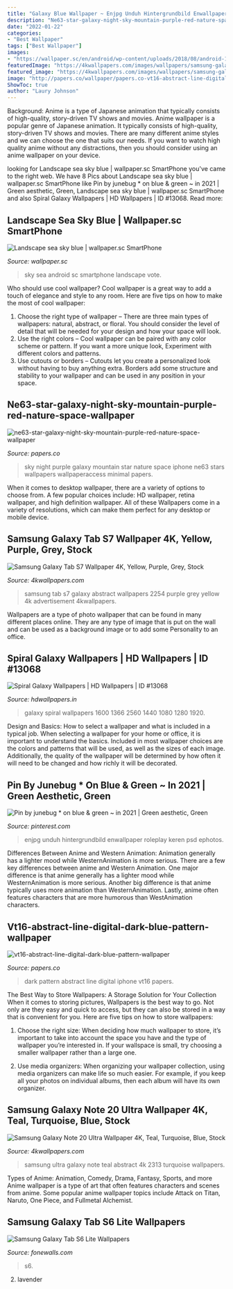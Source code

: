```yaml
---
title: "Galaxy Blue Wallpaper ~ Enjpg Unduh Hintergrundbild Enwallpaper Roleplay Keren Psd Ephotos"
description: "Ne63-star-galaxy-night-sky-mountain-purple-red-nature-space-wallpaper"
date: "2022-01-22"
categories:
- "Best Wallpaper"
tags: ["Best Wallpaper"]
images:
- "https://wallpaper.sc/en/android/wp-content/uploads/2018/08/android-1080x1920-wallpaper_02144.jpg"
featuredImage: "https://4kwallpapers.com/images/wallpapers/samsung-galaxy-tab-s7-yellow-purple-grey-stock-1080x2340-2254.jpg"
featured_image: "https://4kwallpapers.com/images/wallpapers/samsung-galaxy-tab-s7-yellow-purple-grey-stock-1080x2340-2254.jpg"
image: "http://papers.co/wallpaper/papers.co-vt16-abstract-line-digital-dark-blue-pattern-34-iphone6-plus-wallpaper.jpg"
ShowToc: true
author: "Laury Johnson"
---
```



Background: Anime is a type of Japanese animation that typically consists of high-quality, story-driven TV shows and movies.
Anime wallpaper is a popular genre of Japanese animation. It typically consists of high-quality, story-driven TV shows and movies. There are many different anime styles and we can choose the one that suits our needs. If you want to watch high quality anime without any distractions, then you should consider using an anime wallpaper on your device.

	

		
looking for Landscape sea sky blue | wallpaper.sc SmartPhone you've came to the right web. We have 8 Pics about Landscape sea sky blue | wallpaper.sc SmartPhone like Pin by junebug * on blue &amp; green ~ in 2021 | Green aesthetic, Green, Landscape sea sky blue | wallpaper.sc SmartPhone and also Spiral Galaxy Wallpapers | HD Wallpapers | ID #13068. Read more:
		
    
## Landscape Sea Sky Blue | Wallpaper.sc SmartPhone

<img loading=lazy src="https://wallpaper.sc/en/android/wp-content/uploads/2018/08/android-1080x1920-wallpaper_02144.jpg" onerror="this.onerror=null;this.src='https://tse4.mm.bing.net/th?id=OIP.JFiqKkf908eRp67dOiQw_gHaNK&amp;pid=15.1';" alt="Landscape sea sky blue | wallpaper.sc SmartPhone">

_Source: wallpaper.sc_

>sky sea android sc smartphone landscape vote. 

	

Who should use cool wallpaper?
Cool wallpaper is a great way to add a touch of elegance and style to any room. Here are five tips on how to make the most of cool wallpaper: 
1) Choose the right type of wallpaper – There are three main types of wallpapers: natural, abstract, or floral. You should consider the level of detail that will be needed for your design and how your space will look. 
2) Use the right colors – Cool wallpaper can be paired with any color scheme or pattern. If you want a more unique look, Experiment with different colors and patterns. 
3) Use cutouts or borders – Cutouts let you create a personalized look without having to buy anything extra. Borders add some structure and stability to your wallpaper and can be used in any position in your space.

    
## Ne63-star-galaxy-night-sky-mountain-purple-red-nature-space-wallpaper

<img loading=lazy src="http://papers.co/wallpaper/papers.co-ne63-star-galaxy-night-sky-mountain-purple-red-nature-space-33-iphone6-wallpaper.jpg" onerror="this.onerror=null;this.src='https://tse3.mm.bing.net/th?id=OIP.aKL7wrSPX1MefMrGxQ-_awHaNL&amp;pid=15.1';" alt="ne63-star-galaxy-night-sky-mountain-purple-red-nature-space-wallpaper">

_Source: papers.co_

>sky night purple galaxy mountain star nature space iphone ne63 stars wallpapers wallpaperaccess minimal papers. 

	

When it comes to desktop wallpaper, there are a variety of options to choose from. A few popular choices include: HD wallpaper, retina wallpaper, and high definition wallpaper. All of these Wallpapers come in a variety of resolutions, which can make them perfect for any desktop or mobile device. 

    
## Samsung Galaxy Tab S7 Wallpaper 4K, Yellow, Purple, Grey, Stock

<img loading=lazy src="https://4kwallpapers.com/images/wallpapers/samsung-galaxy-tab-s7-yellow-purple-grey-stock-1080x2340-2254.jpg" onerror="this.onerror=null;this.src='https://tse3.mm.bing.net/th?id=OIP.59HM9KbIQRvow2Y_stBjSgHaQD&amp;pid=15.1';" alt="Samsung Galaxy Tab S7 Wallpaper 4K, Yellow, Purple, Grey, Stock">

_Source: 4kwallpapers.com_

>samsung tab s7 galaxy abstract wallpapers 2254 purple grey yellow 4k advertisement 4kwallpapers. 

	



Wallpapers are a type of photo wallpaper that can be found in many different places online. They are any type of image that is put on the wall and can be used as a background image or to add some Personality to an office.

    
## Spiral Galaxy Wallpapers | HD Wallpapers | ID #13068

<img loading=lazy src="http://www.hdwallpapers.in/download/spiral_galaxy-1600x900.jpg" onerror="this.onerror=null;this.src='https://tse4.mm.bing.net/th?id=OIP.q_bv6TIVDpUB3mImxpCusgHaEK&amp;pid=15.1';" alt="Spiral Galaxy Wallpapers | HD Wallpapers | ID #13068">

_Source: hdwallpapers.in_

>galaxy spiral wallpapers 1600 1366 2560 1440 1080 1280 1920. 

	

Design and Basics: How to select a wallpaper and what is included in a typical job.
When selecting a wallpaper for your home or office, it is important to understand the basics. Included in most wallpaper choices are the colors and patterns that will be used, as well as the sizes of each image. Additionally, the quality of the wallpaper will be determined by how often it will need to be changed and how richly it will be decorated.

    
## Pin By Junebug * On Blue &amp; Green ~ In 2021 | Green Aesthetic, Green

<img loading=lazy src="https://i.pinimg.com/736x/0a/d3/d9/0ad3d9470ead9934efeb79fa0fc00597.jpg" onerror="this.onerror=null;this.src='https://tse3.mm.bing.net/th?id=OIP.3zCV7tgUmRMzTFGEZokWTwHaLH&amp;pid=15.1';" alt="Pin by junebug * on blue &amp; green ~ in 2021 | Green aesthetic, Green">

_Source: pinterest.com_

>enjpg unduh hintergrundbild enwallpaper roleplay keren psd ephotos. 

	

Differences Between Anime and Western Animation: Animation generally has a lighter mood while WesternAnimation is more serious.
There are a few key differences between anime and Western Animation. One major difference is that anime generally has a lighter mood while WesternAnimation is more serious. Another big difference is that anime typically uses more animation than WesternAnimation. Lastly, anime often features characters that are more humorous than WestAnimation characters.

    
## Vt16-abstract-line-digital-dark-blue-pattern-wallpaper

<img loading=lazy src="http://papers.co/wallpaper/papers.co-vt16-abstract-line-digital-dark-blue-pattern-34-iphone6-plus-wallpaper.jpg" onerror="this.onerror=null;this.src='https://tse2.mm.bing.net/th?id=OIP.kyM0_g6ZbkJzoYC6FofB-AHaNK&amp;pid=15.1';" alt="vt16-abstract-line-digital-dark-blue-pattern-wallpaper">

_Source: papers.co_

>dark pattern abstract line digital iphone vt16 papers. 

	

The Best Way to Store Wallpapers: A Storage Solution for Your Collection
When it comes to storing pictures, Wallpapers is the best way to go. Not only are they easy and quick to access, but they can also be stored in a way that is convenient for you. Here are five tips on how to store wallpapers:
1) Choose the right size: When deciding how much wallpaper to store, it’s important to take into account the space you have and the type of wallpaper you’re interested in. If your wallspace is small, try choosing a smaller wallpaper rather than a large one.

2) Use media organizers: When organizing your wallpaper collection, using media organizers can make life so much easier. For example, if you keep all your photos on individual albums, then each album will have its own organizer.

    
## Samsung Galaxy Note 20 Ultra Wallpaper 4K, Teal, Turquoise, Blue, Stock

<img loading=lazy src="https://4kwallpapers.com/images/wallpapers/samsung-galaxy-note-20-ultra-teal-turquoise-blue-stock-1242x2208-2313.jpg" onerror="this.onerror=null;this.src='https://tse3.mm.bing.net/th?id=OIP.P2dlwuX9KbiYRsFFSpAZ3wHaNK&amp;pid=15.1';" alt="Samsung Galaxy Note 20 Ultra Wallpaper 4K, Teal, Turquoise, Blue, Stock">

_Source: 4kwallpapers.com_

>samsung ultra galaxy note teal abstract 4k 2313 turquoise wallpapers. 

	

Types of Anime: Animation, Comedy, Drama, Fantasy, Sports, and more
Anime wallpaper is a type of art that often features characters and scenes from anime. Some popular anime wallpaper topics include Attack on Titan, Naruto, One Piece, and Fullmetal Alchemist.

    
## Samsung Galaxy Tab S6 Lite Wallpapers

<img loading=lazy src="https://www.fonewalls.com/wp-content/uploads/1200x1920-Background-HD-Wallpaper-113-300x480.jpg" onerror="this.onerror=null;this.src='https://tse4.mm.bing.net/th?id=OIP.gVxNuLK5fA_bN5pT1DmjAgAAAA&amp;pid=15.1';" alt="Samsung Galaxy Tab S6 Lite Wallpapers">

_Source: fonewalls.com_

>s6. 

	

2. lavender 

